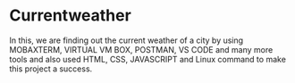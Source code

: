 # Currentweather
In this, we are finding out the current weather of a city by using MOBAXTERM, VIRTUAL VM BOX, POSTMAN, VS CODE and many more tools and also used HTML, CSS, JAVASCRIPT and Linux command to make this project a success.
